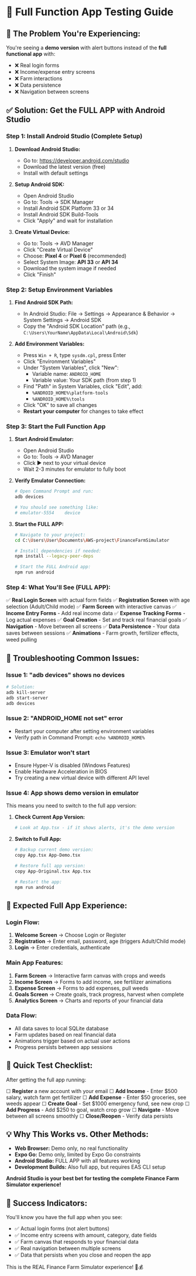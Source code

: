 # 🚀 Full Function App Testing Guide

## 🎯 **The Problem You're Experiencing:**

You're seeing a **demo version** with alert buttons instead of the **full functional app** with:
- ❌ Real login forms
- ❌ Income/expense entry screens  
- ❌ Farm interactions
- ❌ Data persistence
- ❌ Navigation between screens

## ✅ **Solution: Get the FULL APP with Android Studio**

### **Step 1: Install Android Studio (Complete Setup)**

1. **Download Android Studio:**
   - Go to: https://developer.android.com/studio
   - Download the latest version (free)
   - Install with default settings

2. **Setup Android SDK:**
   - Open Android Studio
   - Go to: Tools → SDK Manager
   - Install Android SDK Platform 33 or 34
   - Install Android SDK Build-Tools
   - Click "Apply" and wait for installation

3. **Create Virtual Device:**
   - Go to: Tools → AVD Manager
   - Click "Create Virtual Device"
   - Choose: **Pixel 4** or **Pixel 6** (recommended)
   - Select System Image: **API 33** or **API 34**
   - Download the system image if needed
   - Click "Finish"

### **Step 2: Setup Environment Variables**

1. **Find Android SDK Path:**
   - In Android Studio: File → Settings → Appearance & Behavior → System Settings → Android SDK
   - Copy the "Android SDK Location" path (e.g., `C:\Users\YourName\AppData\Local\Android\Sdk`)

2. **Add Environment Variables:**
   - Press `Win + R`, type `sysdm.cpl`, press Enter
   - Click "Environment Variables"
   - Under "System Variables", click "New":
     - Variable name: `ANDROID_HOME`
     - Variable value: Your SDK path (from step 1)
   - Find "Path" in System Variables, click "Edit", add:
     - `%ANDROID_HOME%\platform-tools`
     - `%ANDROID_HOME%\tools`
   - Click "OK" to save all changes
   - **Restart your computer** for changes to take effect

### **Step 3: Start the Full Function App**

1. **Start Android Emulator:**
   - Open Android Studio
   - Go to: Tools → AVD Manager
   - Click ▶️ next to your virtual device
   - Wait 2-3 minutes for emulator to fully boot

2. **Verify Emulator Connection:**
   ```bash
   # Open Command Prompt and run:
   adb devices
   
   # You should see something like:
   # emulator-5554    device
   ```

3. **Start the FULL APP:**
   ```bash
   # Navigate to your project:
   cd C:\Users\User\Documents\AWS-project\FinanceFarmSimulator
   
   # Install dependencies if needed:
   npm install --legacy-peer-deps
   
   # Start the FULL Android app:
   npm run android
   ```

### **Step 4: What You'll See (FULL APP):**

✅ **Real Login Screen** with actual form fields
✅ **Registration Screen** with age selection (Adult/Child mode)
✅ **Farm Screen** with interactive canvas
✅ **Income Entry Forms** - Add real income data
✅ **Expense Tracking Forms** - Log actual expenses
✅ **Goal Creation** - Set and track real financial goals
✅ **Navigation** - Move between all screens
✅ **Data Persistence** - Your data saves between sessions
✅ **Animations** - Farm growth, fertilizer effects, weed pulling

## 🔧 **Troubleshooting Common Issues:**

### **Issue 1: "adb devices" shows no devices**
```bash
# Solution:
adb kill-server
adb start-server
adb devices
```

### **Issue 2: "ANDROID_HOME not set" error**
- Restart your computer after setting environment variables
- Verify path in Command Prompt: `echo %ANDROID_HOME%`

### **Issue 3: Emulator won't start**
- Ensure Hyper-V is disabled (Windows Features)
- Enable Hardware Acceleration in BIOS
- Try creating a new virtual device with different API level

### **Issue 4: App shows demo version in emulator**
This means you need to switch to the full app version:

1. **Check Current App Version:**
   ```bash
   # Look at App.tsx - if it shows alerts, it's the demo version
   ```

2. **Switch to Full App:**
   ```bash
   # Backup current demo version:
   copy App.tsx App-Demo.tsx
   
   # Restore full app version:
   copy App-Original.tsx App.tsx
   
   # Restart the app:
   npm run android
   ```

## 🎯 **Expected Full App Experience:**

### **Login Flow:**
1. **Welcome Screen** → Choose Login or Register
2. **Registration** → Enter email, password, age (triggers Adult/Child mode)
3. **Login** → Enter credentials, authenticate

### **Main App Features:**
1. **Farm Screen** → Interactive farm canvas with crops and weeds
2. **Income Screen** → Forms to add income, see fertilizer animations
3. **Expense Screen** → Forms to add expenses, pull weeds
4. **Goals Screen** → Create goals, track progress, harvest when complete
5. **Analytics Screen** → Charts and reports of your financial data

### **Data Flow:**
- All data saves to local SQLite database
- Farm updates based on real financial data
- Animations trigger based on actual user actions
- Progress persists between app sessions

## 🚀 **Quick Test Checklist:**

After getting the full app running:

☐ **Register** a new account with your email
☐ **Add Income** - Enter $500 salary, watch farm get fertilizer
☐ **Add Expense** - Enter $50 groceries, see weeds appear
☐ **Create Goal** - Set $1000 emergency fund, see new crop
☐ **Add Progress** - Add $250 to goal, watch crop grow
☐ **Navigate** - Move between all screens smoothly
☐ **Close/Reopen** - Verify data persists

## 💡 **Why This Works vs. Other Methods:**

- **Web Browser:** Demo only, no real functionality
- **Expo Go:** Demo only, limited by Expo Go constraints
- **Android Studio:** FULL APP with all features working
- **Development Builds:** Also full app, but requires EAS CLI setup

**Android Studio is your best bet for testing the complete Finance Farm Simulator experience!**

## 🎉 **Success Indicators:**

You'll know you have the full app when you see:
- ✅ Actual login forms (not alert buttons)
- ✅ Income entry screens with amount, category, date fields
- ✅ Farm canvas that responds to your financial data
- ✅ Real navigation between multiple screens
- ✅ Data that persists when you close and reopen the app

This is the REAL Finance Farm Simulator experience! 🌱💰